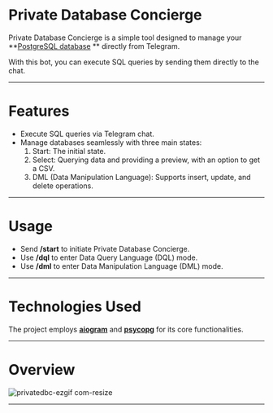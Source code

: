 # Private Database Concierge

Private Database Concierge is a simple tool designed to manage your **[PostgreSQL database](https://www.postgresql.org)
**
directly from Telegram.

With this bot, you can execute SQL queries by sending them directly to the chat.
___

# Features

* Execute SQL queries via Telegram chat.
* Manage databases seamlessly with three main states:
    1. Start: The initial state.
    2. Select: Querying data and providing a preview, with an option to get a CSV.
    3. DML (Data Manipulation Language): Supports insert, update, and delete operations.

___

# Usage

* Send <b>/start</b> to initiate Private Database Concierge.
* Use <b>/dql</b> to enter Data Query Language (DQL) mode.
* Use <b>/dml</b> to enter Data Manipulation Language (DML) mode.

___

# Technologies Used

The project employs **[aiogram](https://github.com/aiogram/aiogram)** and
**[psycopg](https://github.com/psycopg/psycopg)** for its core functionalities.
___

# Overview

![privatedbc-ezgif com-resize](https://github.com/GeorgeVictorov/PrivateDatabaseConcierge/assets/120365126/1de90ba8-6a17-48d5-83c5-693085244dfe)
___